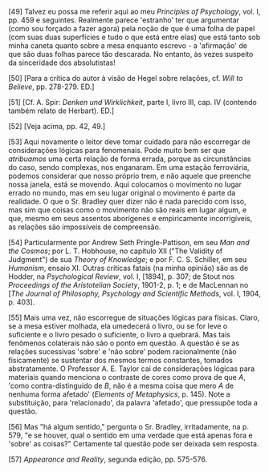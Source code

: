 [49] Talvez eu possa me referir aqui ao meu _Principles of Psychology_, vol. I, pp. 459 e seguintes. Realmente parece 'estranho' ter que argumentar (como sou forçado a fazer agora) pela noção de que é uma folha de papel (com suas duas superfícies e tudo o que está entre elas) que está tanto sob minha caneta quanto sobre a mesa enquanto escrevo - a 'afirmação' de que são duas folhas parece tão descarada. No entanto, às vezes suspeito da sinceridade dos absolutistas!

[50] [Para a crítica do autor à visão de Hegel sobre relações, cf. _Will to Believe_, pp. 278-279. ED.]

[51] [Cf. A. Spir: _Denken und Wirklichkeit_, parte I, livro III, cap. IV (contendo também relato de Herbart). ED.]

[52] [Veja acima, pp. 42, 49.]

[53] Aqui novamente o leitor deve tomar cuidado para não escorregar de considerações lógicas para fenomenais. Pode muito bem ser que _atribuamos_ uma certa relação de forma errada, porque as circunstâncias do caso, sendo complexas, nos enganaram. Em uma estação ferroviária, podemos considerar que nosso próprio trem, e não aquele que preenche nossa janela, está se movendo. Aqui colocamos o movimento no lugar errado no mundo, mas em seu lugar original o movimento é parte da realidade. O que o Sr. Bradley quer dizer não é nada parecido com isso, mas sim que coisas como o movimento não são reais em lugar algum, e que, mesmo em seus assentos aborígenes e empiricamente incorrigíveis, as relações são impossíveis de compreensão.

[54] Particularmente por Andrew Seth Pringle-Pattison, em seu _Man and the Cosmos_; por L. T. Hobhouse, no capítulo XII ("The Validity of Judgment") de sua _Theory of Knowledge_; e por F. C. S. Schiller, em seu _Humanism_, ensaio XI. Outras críticas fatais (na minha opinião) são as de Hodder, na _Psychological Review_, vol. I, [1894], p. 307; de Stout nos _Proceedings of the Aristotelian Society_, 1901-2, p. 1; e de MacLennan no [_The Journal of Philosophy, Psychology and Scientific Methods_, vol. I, 1904, p. 403].

[55] Mais uma vez, não escorregue de situações lógicas para físicas. Claro, se a mesa estiver molhada, ela umedecerá o livro, ou se for leve o suficiente e o livro pesado o suficiente, o livro a quebrará. Mas tais fenômenos colaterais não são o ponto em questão. A questão é se as relações sucessivas 'sobre' e 'não sobre' podem racionalmente (não fisicamente) se sustentar dos mesmos termos constantes, tomados abstratamente. O Professor A. E. Taylor cai de considerações lógicas para materiais quando menciona o contraste de cores como prova de que _A_, 'como contra-distinguido de _B_, não é a mesma coisa que mero _A_ de nenhuma forma afetado' (_Elements of Metaphysics_, p. 145). Note a substituição, para 'relacionado', da palavra 'afetado', que pressupõe toda a questão.

[56] Mas "há algum sentido," pergunta o Sr. Bradley, irritadamente, na p. 579, "e se houver, qual o sentido em uma verdade que está apenas fora e 'sobre' as coisas?" Certamente tal questão pode ser deixada sem resposta.

[57] _Appearance and Reality_, segunda edição, pp. 575-576.